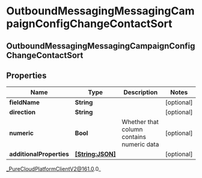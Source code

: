# OutboundMessagingMessagingCampaignConfigChangeContactSort

## OutboundMessagingMessagingCampaignConfigChangeContactSort

## Properties

|Name | Type | Description | Notes|
|------------ | ------------- | ------------- | -------------|
| **fieldName** | **String** |  | [optional] |
| **direction** | **String** |  | [optional] |
| **numeric** | **Bool** | Whether that column contains numeric data | [optional] |
| **additionalProperties** | [**[String:JSON]**](JSON) |  | [optional] |



_PureCloudPlatformClientV2@161.0.0_
